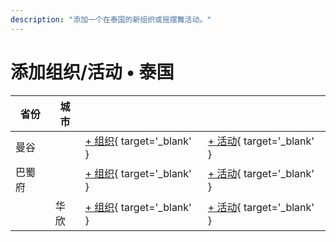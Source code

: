 ```yaml
---
description: "添加一个在泰国的新组织或摇摆舞活动。"
---
```


# 添加组织/活动 • 泰国

| 省份 | 城市 | | |
| --- | --- | --- | --- |
| 曼谷 | | [+ 组织](https://github.com/swingdance/orgs/issues/new?assignees=&labels=add+org&projects=&template=02-add_entity.yml&title=%5Bth%5D%20%3CName%3E&region=th&province=Bangkok&city=Bangkok){ target='_blank' } | [+ 活动](https://github.com/swingdance/events/issues/new?assignees=&labels=add+event&projects=&template=02-add_entity.yml&title=%5B2024%2Fth%5D%20%3CName%3E&region=th&province=Bangkok&city=Bangkok&org_id=&date_starts=2024-&date_ends=2024-){ target='_blank' } |
| 巴蜀府 | | [+ 组织](https://github.com/swingdance/orgs/issues/new?assignees=&labels=add+org&projects=&template=02-add_entity.yml&title=%5Bth%5D%20%3CName%3E&region=th&province=Prachuap%20Khiri%20Khan&city=){ target='_blank' } | [+ 活动](https://github.com/swingdance/events/issues/new?assignees=&labels=add+event&projects=&template=02-add_entity.yml&title=%5B2024%2Fth%5D%20%3CName%3E&region=th&province=Prachuap%20Khiri%20Khan&city=&org_id=&date_starts=2024-&date_ends=2024-){ target='_blank' } |
| | 华欣 | [+ 组织](https://github.com/swingdance/orgs/issues/new?assignees=&labels=add+org&projects=&template=02-add_entity.yml&title=%5Bth%5D%20%3CName%3E&region=th&province=Prachuap%20Khiri%20Khan&city=Hua%20Hin){ target='_blank' } | [+ 活动](https://github.com/swingdance/events/issues/new?assignees=&labels=add+event&projects=&template=02-add_entity.yml&title=%5B2024%2Fth%5D%20%3CName%3E&region=th&province=Prachuap%20Khiri%20Khan&city=Hua%20Hin&org_id=&date_starts=2024-&date_ends=2024-){ target='_blank' } |
